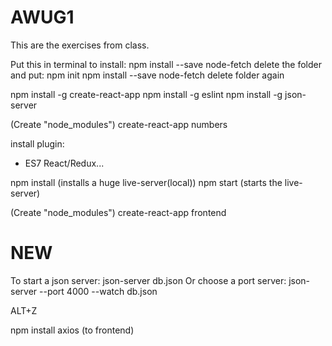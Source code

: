 # AWUG1
This are the exercises from class.

Put this in terminal to install:
    npm install --save node-fetch
delete the folder and put:
    npm init
    npm install --save node-fetch
delete folder again

npm install -g create-react-app
npm install -g eslint
npm install -g json-server

(Create "node_modules")
create-react-app numbers

install plugin:
- ES7 React/Redux...
 
npm install (installs a huge live-server(local))
npm start (starts the live-server)

(Create "node_modules")
create-react-app frontend 

# NEW

To start a json server:
json-server db.json 
Or choose a port server:
json-server --port 4000 --watch db.json 

ALT+Z 

npm install axios (to frontend)